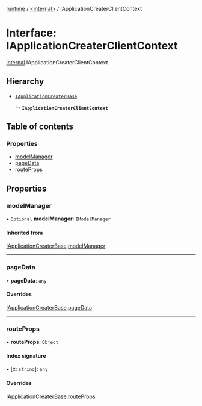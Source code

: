[runtime](../overview.md) / [<internal\>](../modules/internal_.md) / IApplicationCreaterClientContext

# Interface: IApplicationCreaterClientContext

[internal](../modules/internal_.md).IApplicationCreaterClientContext

## Hierarchy

- [`IApplicationCreaterBase`](internal_.IApplicationCreaterBase.md)

  ↳ **`IApplicationCreaterClientContext`**

## Table of contents

### Properties

- [modelManager](internal_.IApplicationCreaterClientContext.md#modelmanager)
- [pageData](internal_.IApplicationCreaterClientContext.md#pagedata)
- [routeProps](internal_.IApplicationCreaterClientContext.md#routeprops)

## Properties

### modelManager

• `Optional` **modelManager**: `IModelManager`

#### Inherited from

[IApplicationCreaterBase](internal_.IApplicationCreaterBase.md).[modelManager](internal_.IApplicationCreaterBase.md#modelmanager)

___

### pageData

• **pageData**: `any`

#### Overrides

[IApplicationCreaterBase](internal_.IApplicationCreaterBase.md).[pageData](internal_.IApplicationCreaterBase.md#pagedata)

___

### routeProps

• **routeProps**: `Object`

#### Index signature

▪ [x: `string`]: `any`

#### Overrides

[IApplicationCreaterBase](internal_.IApplicationCreaterBase.md).[routeProps](internal_.IApplicationCreaterBase.md#routeprops)
